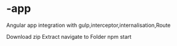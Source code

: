 # -app
Angular app integration with gulp,interceptor,internalisation,Route 

Download zip Extract navigate to Folder
     npm start

     
